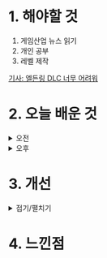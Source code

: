 
# 1. 해야할 것

1. 게임산업 뉴스 읽기 
2. 개인 공부  
3. 레벨 제작

[기사: 엘든링 DLC 너무 어려워](https://www.gamemeca.com/view.php?gid=1750218)



# 2. 오늘 배운 것

<details>
<summary>오전</summary>

## 오늘의 뉴스
### 엘든링DLC 너무 어려워
![image](https://github.com/JM94Ent/TIL-WIL/assets/143363550/7691ef95-63ea-4f1e-b5b7-8c64076394d1)
```
엘든링의 처음이자 마지막 DLC
DLC에선 성장요소가 추가되면서 플레이어들이 강화를 인지하지 못하고 있다가 너무 강력한 적들로 인해 고통받고 있다.
이번에 개발사가 게임 그렇게하는거 아닌데라고 말하면서 팁을 주는데
새로운 성장 시스템 자체가 게임을 더 재밌게 즐길 수 있는 요소라고 생각하는데 플레이어 입장에서 게임을 클리어했는데
더 강화해야할게 생겨서 조금 안맞는 것 같다.

나는 본편을 가지고 있지만 많이 플레이하진 않아서 끝날 때쯤에 구매하면 될 것 같다.
```


■ AI 추리 신작 '언커버 더 스모킹 건' 24일 출시 
크래프톤(대표 김창한) 산하의 크리에이티브 스튜디오 렐루게임즈(대표 김민정)가 AI 추리 게임 '언커버 더 스모킹 건(이하 스모킹 건)'을 24일 글로벌 게임 유통 플랫폼 스팀에 정식 출시했습니다. 기존 선택지형 추리 게임과 달리 자연어 처리 기반의 자유로운 채팅을 통해 사건의 용의자인 로봇들을 심문하고 증거를 파헤치는 방식으로 진행합니다.

■ 넷마블문화재단, '넷마블게임아카데미' 부트캠프 4기 참가자 모집
넷마블문화재단(이사장 방준혁)은 '넷마블게임아카데미' 부트캠프 4기 참가자를 모집한다고 24일 밝혔습니다. 선발된 참가자는 ▲넷마블 임직원 특강 ▲경진대회 통한 우수 작품 시상 및 상금 수여(대상 300만 원) ▲게임 개발 결과물 제출 시 부트캠프 수료증 수여 ▲수상작 플레이스토어 출시 지원 등을 제공받을 수 있습니다.

■ 2024 인디크래프트 네트워킹 데이, 7월 4일 개최
인디크래프트 운영 사무국은 '2024 인디크래프트' 선정 개발사 간 소통과 더불어 향후 인디크래프트 사업에 대한 소개와 우수 개발사 TOP 8에 대한 시상식 등을 진행하기 위해 [2024 인디크래프트 네트워킹데이]를 개최한다고 밝혔습니다. 인디크래프트 선정 개발사들은 오늘 행사에 이어 게임 산업계 다양한 멘토들을 만나 게임개발과 운영 분야에 관해 이야기를 나눌 수 있는 '진단 멘토링데이'와 9월 6~7일 성남시와 함께 진행하는 'GXG with INDIECRAFT'를 통해 오프라인 전시, 그리고 우수 개발사 대상 'IR 데모데이' 개최 등 개발사만을 위한 혜택을 소개합니다.

■ 넥슨, 제4회 대한민국 어린이대상 '최고의 착한기업상' 수상
㈜넥슨(공동 대표 김정욱·강대현)은 아동복지전문기관 초록우산어린이재단(회장 황영기)이 지난 21일 주최한 '제4회 대한민국 어린이대상'에서 어린이가 뽑은 '최고의 착한기업상'을 수상했다고 24일 밝혔습니다. 초록우산어린이재단의 '대한민국 어린이대상'은 매년 아동권리 증진에 기여한 인물 및 단체를 어린이가 직접 뽑는 국내 유일의 시상식으로, 후보 추천부터 투표와 시상까지 전 과정에 아동이 참여합니다.

■ 하이퍼캐주얼 '슈퍼센트' 전 직군 채용, 인력 2배로 늘린다
글로벌 하이퍼캐주얼 게임사 슈퍼센트(대표 공준식)가 전 직군 대상 채용을 실시한다고 24일 밝혔습니다. 슈퍼센트는 2024년 4월까지 누적 매출액 516억 원을 기록하여 전년도의 연간 매출을 단 4개월 만에 조기 달성했습니 다.

■ 네오플 노조, '쟁의'에 95.8% 찬성
네오플 노조(분회장 조정우)가 2024년 임금교섭 쟁의 돌입 투표 결과 찬성 95.82%로 가결됐다고 21일 밝혔습니다. 네오플 노조가 쟁의에 돌입할 경우 주요 게임 '던전 앤 파이터' 라이브 운영, 업데이트 및 신작 개발에 차질이 생길 수 있습니다.

■ 소비에트식 계획 경제, '워커스 앤 리소스' 정식 출시
에이치투 인터렉티브는 '3디비전(3Divison)'의 건설 시뮬레이션 게임인 '워커스 앤 리소스: 소비에트 리퍼블릭(Workers & Resources: Soviet Republic)'의 PC 한국어판을 21일 자사의 디지털 유통 서비스인 다이렉트 게임즈를 통해 정식 출시했습니다. 건설 시뮬레이션 콘텐츠로서 플레이어는 건설, 교통, 무역, 의료, 교육, 오락, 관광 등 대도시에 필요한 모든 요소에 대한 접근성과 그 품질을 결정 및 관리해야 하며, 보다 효율적인 도시 개발 을 위해 토지를 선정하는 과정에서는 토양과 자원을 채굴할 수 있는 광맥 등, 환경적인 요인도 충분히 고려해야 합니다.

■ 콘서트 놀러와 ah-oh ayy, 에스파 서울콘+포켓몬 GO 
나이언틱은 리얼 월드 게임 '포켓몬 GO(Pokémon GO)'와 SM엔터테인먼트 소속 '에스파(aespa)'의 월드투어의 첫 시작점인 서울 콘서트에 홍보 부스를 마련해 관람객들을 만난다고 21일 밝혔습니다. 이번에는 에스파 월드투어 의 첫 시작점인 서울 콘서트에 부스를 마련, 관람객들을 만나고 '포켓몬 GO'를 경험하는 장을 선보일 계획입니다.

■ 진화한 사이버펑크 세계, '니발리스' 2025년 출시
게임 퍼블리셔인 505게임즈와 개발사 아이온 랜드(ION LANDS)가 생활 시뮬레이션 및 레스토랑 경영 게임 니발리스(Nivalis)를 2025년 봄에 출시한다는 사실을 발표했습니다. 첫 게임 제작 발표 이후 니발리스는 여러 방면으 로 성장하고 진화했으며, 새롭게 공개된 트레일러에서 게임 속 주요 캐릭터 중 한 명인 Ava를 통해 이전에 볼 수 없었던 다양한 장소, 기차 여행, 스토리 힌트를 담은 앞으로의 이야기를 살짝 엿볼 수 있습니다.

■ 한국모바일게임협회,인제대와 게임산업 전문인력 양성
한국모바일게임협회는 20일 인제대학교 AI융합대학 및 SW중심사업단과 함께 '게임산업 연구 및 전문인력 양성을 위한 MOU(업무협약) 식을 인제대학교 장영실관 3층에서 체결했다고 21일 밝혔습니다. 이번 업무협약에서 게임산업 연구 및 전문인력 양성을 위하여 ▲SW, AI 융합산업 분야 산학 공동연구 및 사업 추진 협력 ▲SW, AI 융합산업 산업현장의 수요에 맞는 교육과정 개설 및 운영 ▲SW,AI 융합산업 특화과정 운영을 위한 인프라 구축 및 교육 관리 ▲취업, 창업 비즈니스 마인드 함양 프로그램 운영 ▲산학협력 프로젝트 운영 ▲현장실습, 인턴십 협력 ▲게임산업 발전을 위한 상호 협력 ▲기타 상호발전에 필요한 제반 사항 등의 활동을 같이하기로 했습니다.

■ 주사위+몬스터+덱빌딩, '다이스포크' 스위치로 확장
굿쉐퍼드 엔터테인먼트(Good Shepherd Entertainment) 퍼블리싱, 리프 게임 스튜디오(Leap Game Studios), 타이니구울(Tiny Ghoul) 개발의 덱빌딩 로그라이트 게임 '다이스포크(Dicefolk)'가 한국시간으로 2024년 6월 21일  금요일, 닌텐도 스위치 판을 발매합니다. 젊은 다이스포크인 알레아, 주인공은 주사위의 마법을 통해 키메라와 우정을 맺을 수 있는 능력을 가지고 있다는 것을 알게 됩니다.

■ 외계인 침공 맞서 지구 종말 막아라, '덤벼라 외계인' 출시
KUAIYOU는 자사의 방치형 RPG 신작 '덤벼라 외계인'을 구글 플레이와 애플 앱스토어, 원스토어에 출시한다고 6월 21일 밝혔습니다. '덤벼라 외계인!'은 지구 종말과 도시 생존을 주제로 하는 방치형 모바일 게임입니다.     

■ 냥치형 냥국지 RPG '냥냥무신 키우기' 사전예약
엑스소가 게임(Xsoga Game)은 자사가 개발하고 서비스하는 모바일 게임 ‘냥냥무신 키우기’ 구글 스토어, 애플 앱스토어에서 사전예약 실시한다고 밝혔습니다. ‘냥냥무신 키우기’ 는 100여 가지 ‘캣’릭터를 자랑하는 냥냥 방치형 RPG로, 한 평범한 회사원이 퇴근 후 뜻밖에 고양이로 다시 태어나서 냥냥 이세계의 기묘한 모험을 떠나게 됩니다

■ 웹젠 'R2', 오픈 리부트 서버 리부팅 20일 오픈
웹젠은 PC MMORPG 'R2(Reign of Revolution)'에서 오픈 리부트 서버를 초기화하고 경험치 두 배 기간인 'R2DAY' 혜택을 포함한 이벤트를 전개합니다. R2는 오픈 리부트 서버에서 미션 달성 이벤트 4종을 마련했습니다.      

■ 위메이드 ISO 14001 취득, "ESG 경영 추진"
위메이드가 한국경영인증원(KMR)으로부터 ISO 14001 환경경영시스템 인증을 취득했습니다. 위메이드는 환경경영 체계를 고도화하고, 기후변화 대응 및 친환경 인식 증진을 통해 지속가능한 미래를 실현하려는 비전을 실천해 온 결과, ISO 14001 인증을 받았습니다.


## 레벨 제작
![image](https://github.com/JM94Ent/TIL-WIL/assets/143363550/75dd577c-a6ff-47bb-8d28-f5e6c17cea35)

![image](https://github.com/JM94Ent/TIL-WIL/assets/143363550/8c6f8b37-161c-419b-a9e9-8aaa2bb71f00)

</details>


<details>
<summary>오후</summary>


</details>




# 3. 개선


<details>
<summary>접기/펼치기</summary>


</details>



# 4. 느낀점


